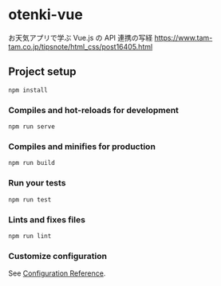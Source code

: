 # otenki-vue

お天気アプリで学ぶ Vue.js の API 連携の写経 https://www.tam-tam.co.jp/tipsnote/html_css/post16405.html

## Project setup

```
npm install
```

### Compiles and hot-reloads for development

```
npm run serve
```

### Compiles and minifies for production

```
npm run build
```

### Run your tests

```
npm run test
```

### Lints and fixes files

```
npm run lint
```

### Customize configuration

See [Configuration Reference](https://cli.vuejs.org/config/).
